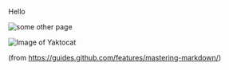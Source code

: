 Hello

![some other page](https://sunset-hill.github.io/www.sheinh.org/another-page)

![Image of Yaktocat](https://octodex.github.com/images/yaktocat.png)

(from https://guides.github.com/features/mastering-markdown/)

